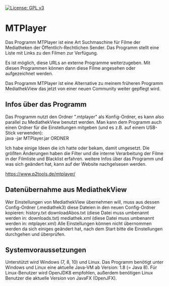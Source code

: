 
[![License: GPL v3](https://img.shields.io/badge/License-GPL%20v3-blue.svg)](http://www.gnu.org/licenses/gpl-3.0)

# MTPlayer
Das Programm MTPlayer ist eine Art Suchmaschine für Filme der Mediatheken der Öffentlich-Rechtlichen Sender. Das Programm stellt eine Liste mit Links zu den Filmen zur Verfügung.

Es ist möglich, diese URLs an externe Programme weiterzugeben. Mit diesen Programmen können dann diese Filme angesehen oder aufgezeichnet werden.

Das Programm MTPlayer ist eine Alternative zu meinem früheren Programm MediathekView das jetzt von einer neuen Community weiter gepflegt wird. 

## Infos über das Programm
Das Programm nutzt den Ordner ".mtplayer" als Konfig-Ordner, es kann also parallel zu MediathekView benutzt werden. Man kann dem Programm auch einen Ordner für die Einstellungen mitgeben (und es z.B. auf einem USB-Stick verwenden):  
java -jar MTPlayer.jar ORDNER 

Ich habe einige Ideen die ich hatte oder bekam, damit umgesetzt. Die größten Änderungen haben die Filter und die interne Verarbeitung der Filme in der Filmliste und Blacklist erfahren.
weitere Infos über das Programm und was sich geändert hat, kann auf der Website nachgelsesen werden.

https://www.p2tools.de/mtplayer/

## Datenübernahme aus MediathekView
Wer Einstellungen von MediathekView übernehmen will, muss aus dessen Config-Ordner (.mediathek3) diese Dateien in den neuen Config-Ordner kopieren: history.txt downloadAbos.txt (diese Datei muss umbenannt werden in: downloads.txt) mediathek.xml (diese Datei muss umbenannt werden in: mtplayer.xml) Alle Einstellungen können nicht übernommen werden da sich einiges geändert hat, nach dem Start bitte die Einstellungen durchgehen und überprüfen.

## Systemvoraussetzungen
Unterstützt wird Windows (7, 8, 10) und Linux. Das Programm benötigt unter Windows und Linux eine aktuelle Java-VM ab Version: 1.8 (= Java 8). Für Linux-Benutzer wird OpenJDK8 empfohlen, außerdem benötigen Linux Benutzer die aktuelle Version von JavaFX (OpenJFX).
